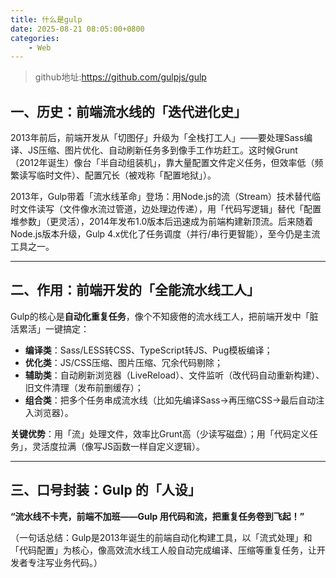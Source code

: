 ```yaml
---
title: 什么是gulp
date: 2025-08-21 08:05:00+0800
categories:
    - Web
---
```


> github地址:<https://github.com/gulpjs/gulp>

## **一、历史：前端流水线的「迭代进化史」**  

2013年前后，前端开发从「切图仔」升级为「全栈打工人」——要处理Sass编译、JS压缩、图片优化、自动刷新任务多到像手工作坊赶工。这时候Grunt（2012年诞生）像台「半自动组装机」，靠大量配置文件定义任务，但效率低（频繁读写临时文件）、配置冗长（被戏称「配置地狱」）。  

2013年，Gulp带着「流水线革命」登场：用Node.js的流（Stream）技术替代临时文件读写（文件像水流过管道，边处理边传递），用「代码写逻辑」替代「配置堆参数」（更灵活），2014年发布1.0版本后迅速成为前端构建新顶流。后来随着Node.js版本升级，Gulp 4.x优化了任务调度（并行/串行更智能），至今仍是主流工具之一。

---

## **二、作用：前端开发的「全能流水线工人」**  

Gulp的核心是**自动化重复任务**，像个不知疲倦的流水线工人，把前端开发中「脏活累活」一键搞定：  

- **编译类**：Sass/LESS转CSS、TypeScript转JS、Pug模板编译；  
- **优化类**：JS/CSS压缩、图片压缩、冗余代码剔除；  
- **辅助类**：自动刷新浏览器（LiveReload）、文件监听（改代码自动重新构建）、旧文件清理（发布前删缓存）；  
- **组合类**：把多个任务串成流水线（比如先编译Sass→再压缩CSS→最后自动注入浏览器）。  

**关键优势**：用「流」处理文件，效率比Grunt高（少读写磁盘）；用「代码定义任务」，灵活度拉满（像写JS函数一样自定义逻辑）。

---

## **三、口号封装：Gulp 的「人设」**  

**“流水线不卡壳，前端不加班——Gulp 用代码和流，把重复任务卷到飞起！”**  

（一句话总结：Gulp是2013年诞生的前端自动化构建工具，以「流式处理」和「代码配置」为核心，像高效流水线工人般自动完成编译、压缩等重复任务，让开发者专注写业务代码。）

